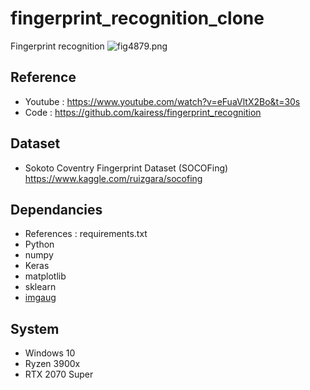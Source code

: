 # fingerprint_recognition_clone

Fingerprint recognition
![fig4879.png](https://github.com/yhhyunn/fingerprint_recognition/fig4879.png)

## Reference

- Youtube : https://www.youtube.com/watch?v=eFuaVltX2Bo&t=30s
- Code : https://github.com/kairess/fingerprint_recognition

## Dataset

- Sokoto Coventry Fingerprint Dataset (SOCOFing)
  https://www.kaggle.com/ruizgara/socofing

## Dependancies

- References : requirements.txt
- Python
- numpy
- Keras
- matplotlib
- sklearn
- [imgaug](https://github.com/aleju/imgaug)

## System

- Windows 10
- Ryzen 3900x
- RTX 2070 Super
